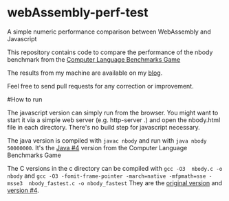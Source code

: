 # webAssembly-perf-test
A simple numeric performance comparison between WebAssembly and Javascript

This repository contains code to compare the performance of the nbody benchmark from the
[Computer Language Benchmarks Game](http://benchmarksgame.alioth.debian.org/)

The results from my machine are available on my [blog](http://www.stefankrause.net/wp/?p=405).

Feel free to send pull requests for any correction or improvement.

#How to run

The javascript version can simply run from the browser. You might want to start it via a simple web server 
(e.g. http-server .) and open the nbody.html file in each directory. There's no build step for javascript necessary.

The java version is compiled with `javac nbody` and run with `java nbody 50000000`. It's the [Java #4](http://benchmarksgame.alioth.debian.org/u64q/program.php?test=nbody&lang=java&id=4) version from the Computer Language Benchmarks Game

The C versions in the c directory can be compiled with `gcc -O3  nbody.c -o nbody` and `gcc -O3 -fomit-frame-pointer -march=native -mfpmath=sse -msse3  nbody_fastest.c -o nbody_fastest`
They are the [original version](http://benchmarksgame.alioth.debian.org/u64q/program.php?test=nbody&lang=gcc&id=1) and [version #4](http://benchmarksgame.alioth.debian.org/u64q/program.php?test=nbody&lang=gcc&id=4).
